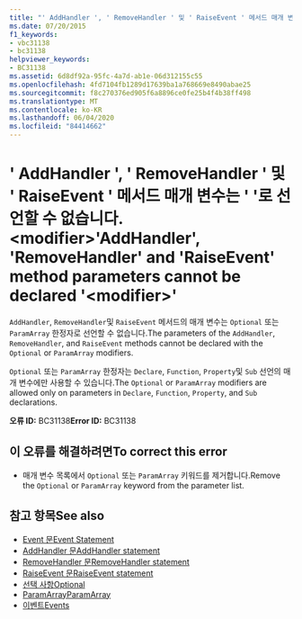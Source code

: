 ```yaml
---
title: "' AddHandler ', ' RemoveHandler ' 및 ' RaiseEvent ' 메서드 매개 변수는 ' '로 선언할 수 없습니다. <modifier>"
ms.date: 07/20/2015
f1_keywords:
- vbc31138
- bc31138
helpviewer_keywords:
- BC31138
ms.assetid: 6d8df92a-95fc-4a7d-ab1e-06d312155c55
ms.openlocfilehash: 4fd7104fb1289d17639ba1a768669e8490abae25
ms.sourcegitcommit: f8c270376ed905f6a8896ce0fe25b4f4b38ff498
ms.translationtype: MT
ms.contentlocale: ko-KR
ms.lasthandoff: 06/04/2020
ms.locfileid: "84414662"
---
```

# <a name="addhandler-removehandler-and-raiseevent-method-parameters-cannot-be-declared-modifier"></a><span data-ttu-id="91f28-102">' AddHandler ', ' RemoveHandler ' 및 ' RaiseEvent ' 메서드 매개 변수는 ' '로 선언할 수 없습니다. \<modifier></span><span class="sxs-lookup"><span data-stu-id="91f28-102">'AddHandler', 'RemoveHandler' and 'RaiseEvent' method parameters cannot be declared '\<modifier>'</span></span>
<span data-ttu-id="91f28-103">`AddHandler`, `RemoveHandler`및 `RaiseEvent` 메서드의 매개 변수는 `Optional` 또는 `ParamArray` 한정자로 선언할 수 없습니다.</span><span class="sxs-lookup"><span data-stu-id="91f28-103">The parameters of the `AddHandler`, `RemoveHandler`, and `RaiseEvent` methods cannot be declared with the `Optional` or `ParamArray` modifiers.</span></span>  
  
 <span data-ttu-id="91f28-104">`Optional` 또는 `ParamArray` 한정자는 `Declare`, `Function`, `Property`및 `Sub` 선언의 매개 변수에만 사용할 수 있습니다.</span><span class="sxs-lookup"><span data-stu-id="91f28-104">The `Optional` or `ParamArray` modifiers are allowed only on parameters in `Declare`, `Function`, `Property`, and `Sub` declarations.</span></span>  
  
 <span data-ttu-id="91f28-105">**오류 ID:** BC31138</span><span class="sxs-lookup"><span data-stu-id="91f28-105">**Error ID:** BC31138</span></span>  
  
## <a name="to-correct-this-error"></a><span data-ttu-id="91f28-106">이 오류를 해결하려면</span><span class="sxs-lookup"><span data-stu-id="91f28-106">To correct this error</span></span>  
  
- <span data-ttu-id="91f28-107">매개 변수 목록에서 `Optional` 또는 `ParamArray` 키워드를 제거합니다.</span><span class="sxs-lookup"><span data-stu-id="91f28-107">Remove the `Optional` or `ParamArray` keyword from the parameter list.</span></span>  
  
## <a name="see-also"></a><span data-ttu-id="91f28-108">참고 항목</span><span class="sxs-lookup"><span data-stu-id="91f28-108">See also</span></span>

- [<span data-ttu-id="91f28-109">Event 문</span><span class="sxs-lookup"><span data-stu-id="91f28-109">Event Statement</span></span>](../language-reference/statements/event-statement.md)
- [<span data-ttu-id="91f28-110">AddHandler 문</span><span class="sxs-lookup"><span data-stu-id="91f28-110">AddHandler statement</span></span>](../language-reference/statements/addhandler-statement.md)
- [<span data-ttu-id="91f28-111">RemoveHandler 문</span><span class="sxs-lookup"><span data-stu-id="91f28-111">RemoveHandler statement</span></span>](../language-reference/statements/removehandler-statement.md)
- [<span data-ttu-id="91f28-112">RaiseEvent 문</span><span class="sxs-lookup"><span data-stu-id="91f28-112">RaiseEvent statement</span></span>](../language-reference/statements/raiseevent-statement.md)
- [<span data-ttu-id="91f28-113">선택 사항</span><span class="sxs-lookup"><span data-stu-id="91f28-113">Optional</span></span>](../language-reference/modifiers/optional.md)
- [<span data-ttu-id="91f28-114">ParamArray</span><span class="sxs-lookup"><span data-stu-id="91f28-114">ParamArray</span></span>](../language-reference/modifiers/paramarray.md)
- [<span data-ttu-id="91f28-115">이벤트</span><span class="sxs-lookup"><span data-stu-id="91f28-115">Events</span></span>](../programming-guide/language-features/events/index.md)
